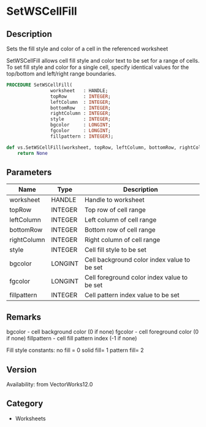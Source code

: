 # SetWSCellFill

## Description
Sets the fill style and color of a cell in the referenced worksheet

SetWSCellFill allows cell fill style and color text to be set for a range of cells. To set fill style and color for a single cell, specify identical values for the top/bottom and left/right range boundaries.

```pascal
PROCEDURE SetWSCellFill(
				worksheet   : HANDLE;
				topRow      : INTEGER;
				leftColumn  : INTEGER;
				bottomRow   : INTEGER;
				rightColumn : INTEGER;
				style       : INTEGER;
				bgcolor     : LONGINT;
				fgcolor     : LONGINT;
				fillpattern : INTEGER);
```

```python
def vs.SetWSCellFill(worksheet, topRow, leftColumn, bottomRow, rightColumn, style, bgcolor, fgcolor, fillpattern):
    return None
```

## Parameters
|Name|Type|Description|
|---|---|---|
|worksheet|HANDLE|Handle to worksheet|
|topRow|INTEGER|Top row of cell range|
|leftColumn|INTEGER|Left column of cell range|
|bottomRow|INTEGER|Bottom row of cell range|
|rightColumn|INTEGER|Right column of cell range|
|style|INTEGER|Cell fill style to be set|
|bgcolor|LONGINT|Cell background color index value to be set|
|fgcolor|LONGINT|Cell foreground color index value to be set|
|fillpattern|INTEGER|Cell pattern index value to be set|

## Remarks
bgcolor - cell background color  (0 if none)
fgcolor	- cell foreground color   (0 if none)
fillpattern - cell fill pattern index  (-1 if none)

Fill style constants:
no fill = 0
solid fill= 1
pattern fill= 2

## Version
Availability: from VectorWorks12.0

## Category
* Worksheets

